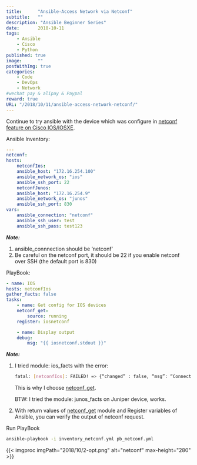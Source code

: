 ```yaml
---
title:      "Ansible-Access Network via Netconf"
subtitle:   ""
description: "Ansible Beginner Series"
date:       2018-10-11
tags:
    - Ansible
    - Cisco
    - Python
published: true
image:      ""
postWithImg: true
categories:
    - Code
    - DevOps
    - Network
#wechat pay & alipay & Paypal
reward: true
URL: "/2018/10/11/ansible-access-network-netconf/"
---
```

Continue to try ansible with the device which was configure in [netconf feature on Cisco IOS/IOSXE](/2018/10/07/netconf-feature-on-cisco-ios-iosxe/).

Ansible Inventory:

~~~yaml
---
netconf:
hosts:
    netconfIos:
    ansible_host: "172.16.254.100"
    ansible_network_os: "ios"
    ansible_ssh_port: 22
    netconfJunos:
    ansible_host: "172.16.254.9"
    ansible_network_os: "junos"
    ansible_ssh_port: 830
vars:
    ansible_connection: "netconf"
    ansible_ssh_user: test
    ansible_ssh_pass: test123
~~~

***Note:***

1. ansible_connnection should be ‘netconf’
2. Be careful on the netconf port, it should be 22 if you enable netconf over SSH (the default port is 830)

PlayBook:

~~~yaml
- name: IOS
hosts: netconfIos
gather_facts: false
tasks:
    - name: Get config for IOS devices
    netconf_get:
        source: running
    register: iosnetconf

    - name: Display output
    debug:
        msg: "{{ iosnetconf.stdout }}"
~~~

***Note:***

1. I tried module: ios_facts with the error:

    ~~~bash
    fatal: [netconfIos]: FAILED! => {“changed” : false, “msg”: “Connection type netconf is not valid for this module”}.
    ~~~

    This is why I choose [netconf_get](https://docs.ansible.com/ansible/latest/modules/netconf_get_module.html).

    BTW: I tried the module: junos_facts on Juniper device, works.

2. With return values of [netconf_get](https://docs.ansible.com/ansible/latest/modules/netconf_get_module.html#return-values) module and Register variables of Ansible, you can verify the output of netconf request.

Run PlayBook

~~~bash
ansible-playbook -i inventory_netconf.yml pb_netconf.yml
~~~

{{< imgproc imgPath="2018/10/2-opt.png" alt="netconf" max-height="280" >}}
